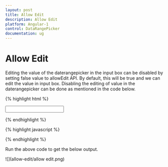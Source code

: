 ```yaml
---
layout: post
title: Allow Edit 
description: Allow Edit
platform: Angular-1
control: DataRangePicker
documentation: ug
---
```

# Allow Edit

Editing the value of the daterangepicker in the input box can be disabled by setting false value to allowEdit API. By default, this will be true and we can edit the value in input box. Disabling the editing of value in the daterangepicker can be done as mentioned in the code below.

{% highlight html %}

 <div ng-controller="dateRangeCtrl" >
        <input type="text" id="daterange" ej-daterangepicker e-value="value" e-width="300px" e-allowEdit="edit"/>
 </div>

{% endhighlight %}

{% highlight javascript %}

<script>
        angular.module('syncApp', ['ejangular'])
           .controller('dateRangeCtrl', function ($scope) {
               $scope.value = "5/13/2016 - 5/10/2018";
               $scope.edit = false;
           });
</script>

{% endhighlight %}

Run the above code to get the below output.

![](allow-edit/allow edit.png)